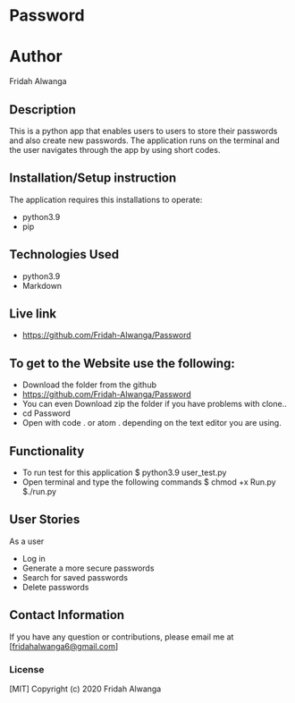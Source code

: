 # Password
# Author
Fridah Alwanga
## Description
This is a python app that enables users to users to store their passwords and also create new passwords. The application runs on the terminal and the user navigates through the app by using short codes.
## Installation/Setup instruction
The application requires this installations to operate:
 * python3.9
 * pip
 ## Technologies Used 
  * python3.9
  * Markdown
## Live link
* https://github.com/Fridah-Alwanga/Password
## To get to the Website use the following:
* Download the folder from the github
* https://github.com/Fridah-Alwanga/Password
* You can even Download zip the folder if you have problems with clone..
* cd Password
* Open with code . or atom . depending on the text editor you are   using.
## Functionality
* To run test for this application
        $ python3.9 user_test.py
 * Open terminal and type the following commands
        $ chmod +x Run.py
        $./run.py      
## User Stories
As a user 
* Log in
* Generate a more secure passwords
* Search for saved passwords
* Delete passwords
## Contact Information 
If you have any question or contributions, please email me at [fridahalwanga6@gmail.com]
### License
  [MIT] Copyright (c) 2020 Fridah Alwanga